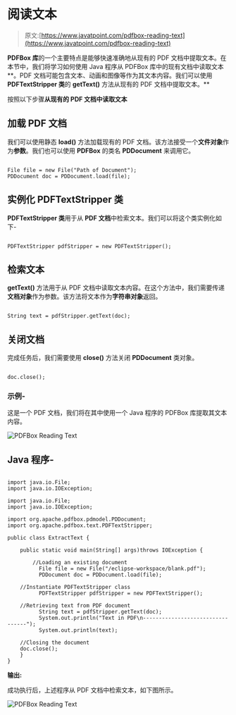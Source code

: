 # 阅读文本

> 原文:[https://www.javatpoint.com/pdfbox-reading-text](https://www.javatpoint.com/pdfbox-reading-text)

**PDFBox 库**的一个主要特点是能够快速准确地从现有的 PDF 文档中提取文本。在本节中，我们将学习如何使用 Java 程序从 PDFBox 库中的现有文档中读取文本**。PDF 文档可能包含文本、动画和图像等作为其文本内容。我们可以使用 **PDFTextStripper 类**的 **getText()** 方法从现有的 PDF 文档中提取文本。**

按照以下步骤**从现有的 PDF 文档中读取文本**

## 加载 PDF 文档

我们可以使用静态 **load()** 方法加载现有的 PDF 文档。该方法接受一个**文件对象**作为**参数**。我们也可以使用 **PDFBox** 的类名 **PDDocument** 来调用它。

```

File file = new File("Path of Document"); 
PDDocument doc = PDDocument.load(file); 

```

## 实例化 PDFTextStripper 类

**PDFTextStripper 类**用于从 **PDF 文档**中检索文本。我们可以将这个类实例化如下-

```

PDFTextStripper pdfStripper = new PDFTextStripper();

```

## 检索文本

**getText()** 方法用于从 PDF 文档中读取文本内容。在这个方法中，我们需要传递**文档对象**作为参数。该方法将文本作为**字符串对象**返回。

```

String text = pdfStripper.getText(doc);

```

## 关闭文档

完成任务后，我们需要使用 **close()** 方法关闭 **PDDocument** 类对象。

```

doc.close();

```

### 示例-

这是一个 PDF 文档，我们将在其中使用一个 Java 程序的 PDFBox 库提取其文本内容。

![PDFBox Reading Text](../Images/9509bad2e750af471a8f56ca56acf20d.png)

## Java 程序-

```

import java.io.File;
import java.io.IOException;

import java.io.File;
import java.io.IOException;

import org.apache.pdfbox.pdmodel.PDDocument;
import org.apache.pdfbox.text.PDFTextStripper;

public class ExtractText {

	public static void main(String[] args)throws IOException {

		//Loading an existing document
	      File file = new File("/eclipse-workspace/blank.pdf");
	      PDDocument doc = PDDocument.load(file);

	//Instantiate PDFTextStripper class
	      PDFTextStripper pdfStripper = new PDFTextStripper();

	//Retrieving text from PDF document
	      String text = pdfStripper.getText(doc);
	      System.out.println("Text in PDF\n---------------------------------");
	      System.out.println(text);

	//Closing the document
	doc.close();
	}
}

```

**输出:**

成功执行后，上述程序从 PDF 文档中检索文本，如下图所示。

![PDFBox Reading Text](../Images/c9adab0995253a5589c9e0cde421b8f7.png)